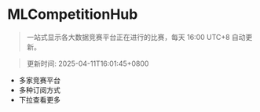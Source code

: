 # MLCompetitionHub

> 一站式显示各大数据竞赛平台正在进行的比赛，每天 16:00 UTC+8 自动更新。
  
> 更新时间: 2025-04-11T16:01:45+0800 

* 多家竞赛平台
* 多种订阅方式
* 下拉查看更多